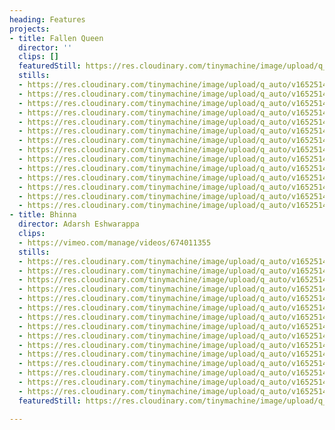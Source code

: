 ```yaml
---
heading: Features
projects:
- title: Fallen Queen
  director: ''
  clips: []
  featuredStill: https://res.cloudinary.com/tinymachine/image/upload/q_auto/v1652514684/andrew-aiello/portfolio/fallen-queen-1_vp99s3.jpg
  stills:
  - https://res.cloudinary.com/tinymachine/image/upload/q_auto/v1652514684/andrew-aiello/portfolio/fallen-queen-1_vp99s3.jpg
  - https://res.cloudinary.com/tinymachine/image/upload/q_auto/v1652514680/andrew-aiello/portfolio/fallen-queen-14_itoojv.jpg
  - https://res.cloudinary.com/tinymachine/image/upload/q_auto/v1652514690/andrew-aiello/portfolio/fallen-queen-13_rtm8bx.jpg
  - https://res.cloudinary.com/tinymachine/image/upload/q_auto/v1652514683/andrew-aiello/portfolio/fallen-queen-12_wzivjb.jpg
  - https://res.cloudinary.com/tinymachine/image/upload/q_auto/v1652514688/andrew-aiello/portfolio/fallen-queen-11_pvy9jh.jpg
  - https://res.cloudinary.com/tinymachine/image/upload/q_auto/v1652514691/andrew-aiello/portfolio/fallen-queen-10_u0zmjp.jpg
  - https://res.cloudinary.com/tinymachine/image/upload/q_auto/v1652514682/andrew-aiello/portfolio/fallen-queen-9_fhsnuh.jpg
  - https://res.cloudinary.com/tinymachine/image/upload/q_auto/v1652514669/andrew-aiello/portfolio/fallen-queen-8_p4waxb.jpg
  - https://res.cloudinary.com/tinymachine/image/upload/q_auto/v1652514684/andrew-aiello/portfolio/fallen-queen-7_cczabq.jpg
  - https://res.cloudinary.com/tinymachine/image/upload/q_auto/v1652514683/andrew-aiello/portfolio/fallen-queen-6_vfqe9y.jpg
  - https://res.cloudinary.com/tinymachine/image/upload/q_auto/v1652514681/andrew-aiello/portfolio/fallen-queen-5_xeeeui.jpg
  - https://res.cloudinary.com/tinymachine/image/upload/q_auto/v1652514688/andrew-aiello/portfolio/fallen-queen-4_lb8wfx.jpg
  - https://res.cloudinary.com/tinymachine/image/upload/q_auto/v1652514675/andrew-aiello/portfolio/fallen-queen-3_xklopb.jpg
  - https://res.cloudinary.com/tinymachine/image/upload/q_auto/v1652514673/andrew-aiello/portfolio/fallen-queen-2_hpqayj.jpg
- title: Bhinna
  director: Adarsh Eshwarappa
  clips:
  - https://vimeo.com/manage/videos/674011355
  stills:
  - https://res.cloudinary.com/tinymachine/image/upload/q_auto/v1652514412/andrew-aiello/portfolio/bhinna-1_imfvxn.jpg
  - https://res.cloudinary.com/tinymachine/image/upload/q_auto/v1652514482/andrew-aiello/portfolio/bhinna-15_njaw79.jpg
  - https://res.cloudinary.com/tinymachine/image/upload/q_auto/v1652514506/andrew-aiello/portfolio/bhinna-14_jqs7at.jpg
  - https://res.cloudinary.com/tinymachine/image/upload/q_auto/v1652514505/andrew-aiello/portfolio/bhinna-13_hmygxi.jpg
  - https://res.cloudinary.com/tinymachine/image/upload/q_auto/v1652514501/andrew-aiello/portfolio/bhinna-12_xawmic.jpg
  - https://res.cloudinary.com/tinymachine/image/upload/q_auto/v1652514474/andrew-aiello/portfolio/bhinna-11_xb4ydg.jpg
  - https://res.cloudinary.com/tinymachine/image/upload/q_auto/v1652514475/andrew-aiello/portfolio/bhinna-10_ymbkak.jpg
  - https://res.cloudinary.com/tinymachine/image/upload/q_auto/v1652514475/andrew-aiello/portfolio/bhinna-9_zs6qsn.jpg
  - https://res.cloudinary.com/tinymachine/image/upload/q_auto/v1652514476/andrew-aiello/portfolio/bhinna-8_euzjzw.jpg
  - https://res.cloudinary.com/tinymachine/image/upload/q_auto/v1652514476/andrew-aiello/portfolio/bhinna-7_oon9qc.jpg
  - https://res.cloudinary.com/tinymachine/image/upload/q_auto/v1652514501/andrew-aiello/portfolio/bhinna-6_euyslq.jpg
  - https://res.cloudinary.com/tinymachine/image/upload/q_auto/v1652514476/andrew-aiello/portfolio/bhinna-5_cwiy4i.jpg
  - https://res.cloudinary.com/tinymachine/image/upload/q_auto/v1652514505/andrew-aiello/portfolio/bhinna-4_bc0q4c.jpg
  - https://res.cloudinary.com/tinymachine/image/upload/q_auto/v1652514411/andrew-aiello/portfolio/bhinna-3_m5lyyf.jpg
  - https://res.cloudinary.com/tinymachine/image/upload/q_auto/v1652514407/andrew-aiello/portfolio/bhinna-2_p00hc3.jpg
  featuredStill: https://res.cloudinary.com/tinymachine/image/upload/q_auto/v1652514412/andrew-aiello/portfolio/bhinna-1_imfvxn.jpg

---
```

